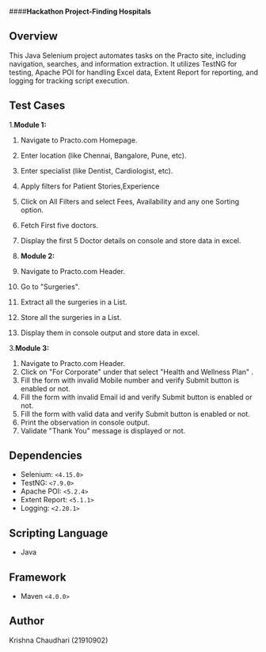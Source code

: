 ####****Hackathon Project-Finding Hospitals****
## Overview
This Java Selenium project automates tasks on the Practo site, including navigation, searches, and information extraction. It utilizes TestNG for testing, Apache POI for handling Excel data, Extent Report for reporting, and logging for tracking script execution.
 
 
## Test Cases
 
1.**Module 1:**
 
1. Navigate to Practo.com Homepage.
2. Enter location  (like Chennai, Bangalore, Pune, etc).
3. Enter specialist (like Dentist, Cardiologist, etc).
4. Apply filters for Patient Stories,Experience
5. Click on All Filters and select Fees, Availability and any one Sorting option.
5. Fetch First five doctors.
6. Display the first 5 Doctor details on console and store data in excel.
   
2. **Module 2:**
 
1. Navigate to Practo.com Header.
2. Go to "Surgeries".
3. Extract all the surgeries in a List.
4. Store all the surgeries in a List.
5. Display them in console output and store data in excel.

3.**Module 3:**
 
1. Navigate to Practo.com Header.
2. Click on "For Corporate" under that select "Health and Wellness Plan" .
3. Fill the form with invalid Mobile number and verify Submit button is enabled or not.
4. Fill the form with invalid Email id and verify Submit button is enabled or not.
5. Fill the form with valid data and verify Submit button is enabled or not.
6. Print the observation in console output.
7. Validate "Thank You" message is displayed or not. 

## Dependencies
- Selenium: `<4.15.0>`
- TestNG: `<7.9.0>`
- Apache POI: `<5.2.4>`
- Extent Report: `<5.1.1>`
- Logging: `<2.20.1>`
 
## Scripting Language
- Java
## Framework
- Maven `<4.0.0>`

## Author
Krishna Chaudhari (21910902)